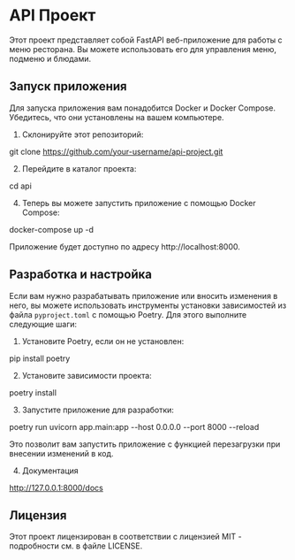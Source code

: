 # API Проект

Этот проект представляет собой FastAPI веб-приложение для работы с меню ресторана. Вы можете использовать его для управления меню, подменю и блюдами.

## Запуск приложения

Для запуска приложения вам понадобится Docker и Docker Compose. Убедитесь, что они установлены на вашем компьютере.

1. Склонируйте этот репозиторий:

git clone https://github.com/your-username/api-project.git


2. Перейдите в каталог проекта:

cd api


4. Теперь вы можете запустить приложение с помощью Docker Compose:

docker-compose up -d


Приложение будет доступно по адресу http://localhost:8000.

## Разработка и настройка

Если вам нужно разрабатывать приложение или вносить изменения в него, вы можете использовать инструменты установки зависимостей из файла `pyproject.toml` с помощью Poetry. Для этого выполните следующие шаги:

1. Установите Poetry, если он не установлен:

pip install poetry


2. Установите зависимости проекта:

poetry install


3. Запустите приложение для разработки:

poetry run uvicorn app.main:app --host 0.0.0.0 --port 8000 --reload


Это позволит вам запустить приложение с функцией перезагрузки при внесении изменений в код.

4. Документация 

http://127.0.0.1:8000/docs

## Лицензия

Этот проект лицензирован в соответствии с лицензией MIT - подробности см. в файле LICENSE.


